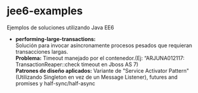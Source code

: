 jee6-examples
=============

Ejemplos de soluciones utilizando Java EE6

* **performing-large-transactions:**
<br>Solución para invocar asíncronamente procesos pesados que requieran transacciones largas.
<br>**Problema:** Timeout manejado por el contenedor.(Ej: “ARJUNA012117: TransactionReaper::check timeout en Jboss AS 7)
<br>**Patrones de diseño aplicados:** Variante de "Service Activator Pattern"(Utilizando Singleton en vez de un Message Listener), futures and promises y half-sync/half-async
